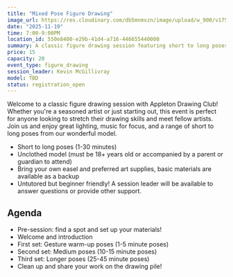 ```yaml
---
title: "Mixed Pose Figure Drawing"
image_url: https://res.cloudinary.com/db5mnmxzn/image/upload/w_900/v1754400635/IMG_7384_1_watuim.jpg
date: "2025-11-19"
time: 7:00-9:00PM
location_id: 550e8400-e29b-41d4-a716-446655440000
summary: A classic figure drawing session featuring short to long poses and a welcoming community
price: 15
capacity: 20
event_type: figure_drawing
session_leader: Kevin McGillivray
model: TBD
status: registration_open
---
```


Welcome to a classic figure drawing session with Appleton Drawing Club! Whether you're a seasoned artist or just starting out, this event is perfect for anyone looking to stretch their drawing skills and meet fellow artists. Join us and enjoy great lighting, music for focus, and a range of short to long poses from our wonderful model.

- Short to long poses (1-30 minutes)
- Unclothed model (must be 18+ years old or accompanied by a parent or guardian to attend)
- Bring your own easel and preferred art supplies, basic materials are available as a backup
- Untutored but beginner friendly! A session leader will be available to answer questions or provide other support.

## Agenda

- Pre-session: find a spot and set up your materials!
- Welcome and introduction
- First set: Gesture warm-up poses (1-5 minute poses)
- Second set: Medium poses (10-15 minute poses)
- Third set: Longer poses (25-45 minute poses)
- Clean up and share your work on the drawing pile!

